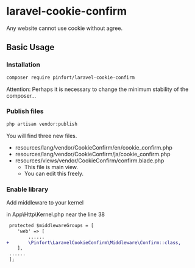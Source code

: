 # laravel-cookie-confirm
Any website cannot use cookie without agree.

## Basic Usage

### Installation

```bash
composer require pinfort/laravel-cookie-confirm
```
Attention: Perhaps it is necessary to change the minimum stability of the composer...

### Publish files

```bash
php artisan vendor:publish
```
You will find three new files.
- resources/lang/vendor/CookieConfirm/en/cookie_confirm.php
- resources/lang/vendor/CookieConfirm/ja/cookie_confirm.php
- resources/views/vendor/CookieConfirm/confirm.blade.php
    - This file is main view.
    - You can edit this freely.

### Enable library

Add middleware to your kernel

in App\Http\Kernel.php near the line 38
```diff
 protected $middlewareGroups = [
    'web' => [
        ......
+       \Pinfort\LaravelCookieConfirm\Middleware\Confirm::class,
    ],
 ......
 ];
```
